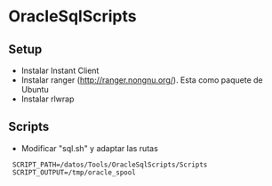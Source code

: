 # OracleSqlScripts
## Setup
* Instalar Instant Client
* Instalar ranger (http://ranger.nongnu.org/). Esta como paquete de Ubuntu
* Instalar rlwrap
 

## Scripts
* Modificar "sql.sh" y adaptar las rutas
```
 SCRIPT_PATH=/datos/Tools/OracleSqlScripts/Scripts
 SCRIPT_OUTPUT=/tmp/oracle_spool
```

 
